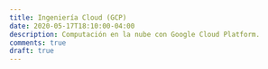 ```yaml
---
title: Ingeniería Cloud (GCP)
date: 2020-05-17T18:10:00-04:00
description: Computación en la nube con Google Cloud Platform.
comments: true
draft: true
---
```




